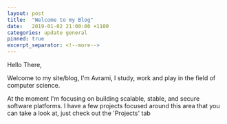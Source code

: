 ```yaml
---
layout: post
title:  "Welcome to my Blog"
date:   2019-01-02 21:00:00 +1100
categories: update general
pinned: true
excerpt_separator: <!--more-->
---
```


Hello There,

Welcome to my site/blog, I'm Avrami, I study, work and play in the field of computer science.
<!--more-->
At the moment I'm focusing on building scalable, stable, and secure software platforms. I have a few projects focused around this area that you can take a look at, just check out the 'Projects' tab 
